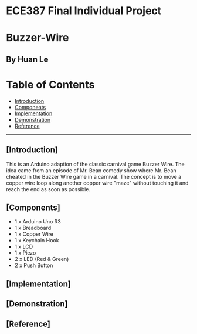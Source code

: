 # ECE387 Final Individual Project
# Buzzer-Wire
## By Huan Le

# Table of Contents
* [Introduction](#Introduction)
* [Components](#Components)
* [Implementation](#Implementation)
* [Demonstration](#Demonstration)
* [Reference](#Reference)
--------------------
## [Introduction]
This is an Arduino adaption of the classic carnival game Buzzer Wire.  The idea came from an episode of Mr. Bean comedy show where Mr. Bean cheated in the Buzzer Wire game in a carnival. The concept is to move a copper wire loop along another copper wire "maze" without touching it and reach the end as soon as possible.
## [Components]
* 1 x Arduino Uno R3
* 1 x Breadboard
* 1 x Copper Wire
* 1 x Keychain Hook
* 1 x LCD
* 1 x Piezo
* 2 x LED (Red & Green)
* 2 x Push Button

## [Implementation]

## [Demonstration]

## [Reference]
